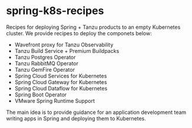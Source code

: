 # spring-k8s-recipes

Recipes for deploying Spring + Tanzu products to an empty Kubernetes cluster. 
We provide recipes to deploy the componets below:

* Wavefront proxy for Tanzu Observability
* Tanzu Build Service + Premium Buildpacks
* Tanzu Postgres Operator
* Tanzu RabbitMQ Operator
* Tanzu GemFire Operator
* Spring Cloud Services for Kubernetes
* Spring Cloud Gateway for Kubernetes
* Spring Cloud Dataflow for Kubernetes
* Spring Boot Operator
* VMware Spring Runtime Support


The main idea is to provide guidance for an application development team writing
apps in Spring and deploying them to Kubernetes.
